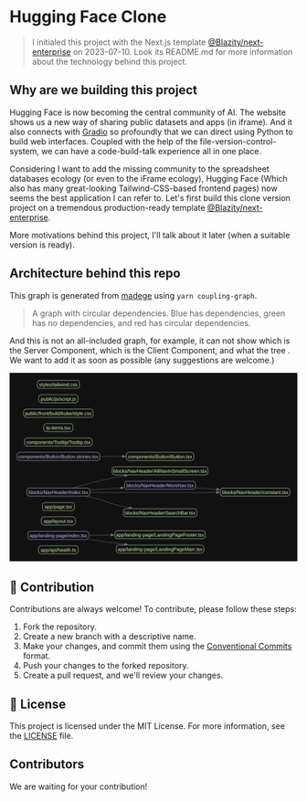 # Hugging Face Clone

> I initialed this project with the Next.js template [@Blazity/next-enterprise](https://github.com/Blazity/next-enterprise) on 2023-07-10. Look its README.md for more information about the technology behind this project.

## Why are we building this project

Hugging Face is now becoming the central community of AI. The website shows us a new way of sharing public datasets and apps (in iframe). And it also connects with [Gradio](https://www.gradio.app/) so profoundly that we can direct using Python to build web interfaces. Coupled with the help of the file-version-control-system, we can have a code-build-talk experience all in one place.

Considering I want to add the missing community to the spreadsheet databases ecology (or even to the iFrame ecology), Hugging Face (Which also has many great-looking Tailwind-CSS-based frontend pages) now seems the best application I can refer to. Let's first build this clone version project on a tremendous production-ready template [@Blazity/next-enterprise](https://github.com/Blazity/next-enterprise).

More motivations behind this project, I'll talk about it later (when a suitable version is ready).

## Architecture behind this repo

This graph is generated from [madege](https://github.com/pahen/madge) using `yarn coupling-graph`.

> A graph with circular dependencies. Blue has dependencies, green has no dependencies, and red has circular dependencies.

And this is not an all-included graph, for example, it can not show which is the Server Component, which is the Client Component, and what the tree . We want to add it as soon as possible (any suggestions are welcome.)

![](./graph.svg)

## 🤝 Contribution

Contributions are always welcome! To contribute, please follow these steps:

1. Fork the repository.
2. Create a new branch with a descriptive name.
3. Make your changes, and commit them using the [Conventional Commits](https://www.conventionalcommits.org/) format.
4. Push your changes to the forked repository.
5. Create a pull request, and we'll review your changes.

## 📜 License

This project is licensed under the MIT License. For more information, see the [LICENSE](./LICENSE) file.

## Contributors

We are waiting for your contribution!

<!-- ALL-CONTRIBUTORS-LIST:START - Do not remove or modify this section -->
<!-- prettier-ignore-start -->
<!-- markdownlint-disable -->
<!-- markdownlint-restore -->
<!-- prettier-ignore-end -->

<!-- ALL-CONTRIBUTORS-LIST:END -->
